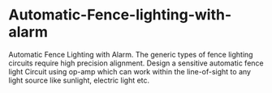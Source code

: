 # Automatic-Fence-lighting-with-alarm
Automatic Fence Lighting with Alarm. The generic types of fence lighting circuits require high precision alignment. Design a sensitive automatic fence light Circuit using op-amp which can work within the line-of-sight to any light source like sunlight, electric light etc.
